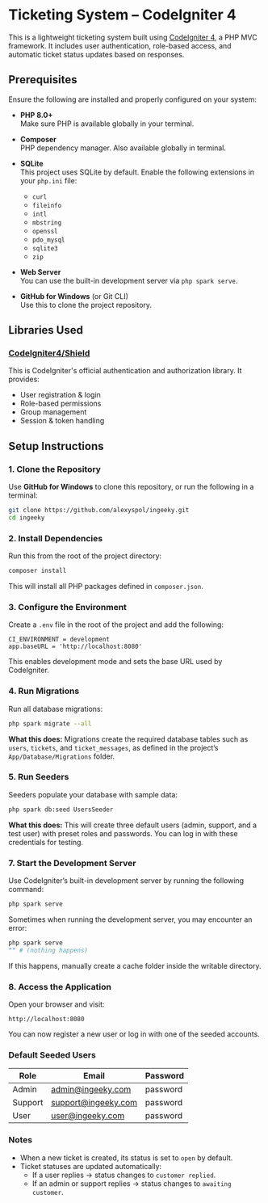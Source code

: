 # Ticketing System – CodeIgniter 4

This is a lightweight ticketing system built using [CodeIgniter 4](https://codeigniter.com/), a PHP MVC framework. It includes user authentication, role-based access, and automatic ticket status updates based on responses.

## Prerequisites

Ensure the following are installed and properly configured on your system:

- **PHP 8.0+**  
  Make sure PHP is available globally in your terminal.

- **Composer**  
  PHP dependency manager. Also available globally in terminal.

- **SQLite**  
  This project uses SQLite by default. Enable the following extensions in your `php.ini` file:
  - `curl`
  - `fileinfo`
  - `intl`
  - `mbstring`
  - `openssl`
  - `pdo_mysql`
  - `sqlite3`
  - `zip`

- **Web Server**  
  You can use the built-in development server via `php spark serve`.

- **GitHub for Windows** (or Git CLI)  
  Use this to clone the project repository.

## Libraries Used

### [CodeIgniter4/Shield](https://github.com/codeigniter4/shield)

This is CodeIgniter's official authentication and authorization library. It provides:

- User registration & login
- Role-based permissions
- Group management
- Session & token handling

## Setup Instructions

### 1. Clone the Repository

Use **GitHub for Windows** to clone this repository, or run the following in a terminal:

```bash
git clone https://github.com/alexyspol/ingeeky.git
cd ingeeky
```

### 2. Install Dependencies

Run this from the root of the project directory:

```bash
composer install
```

This will install all PHP packages defined in `composer.json`.

### 3. Configure the Environment

Create a `.env` file in the root of the project and add the following:

```dotenv
CI_ENVIRONMENT = development
app.baseURL = 'http://localhost:8080'
```

This enables development mode and sets the base URL used by CodeIgniter.

### 4. Run Migrations

Run all database migrations:

```bash
php spark migrate --all
```

**What this does:** Migrations create the required database tables such as `users`, `tickets`, and `ticket_messages`, as defined in the project’s `App/Database/Migrations` folder.

### 5. Run Seeders

Seeders populate your database with sample data:

```bash
php spark db:seed UsersSeeder
```

**What this does:** This will create three default users (admin, support, and a test user) with preset roles and passwords. You can log in with these credentials for testing.

### 7. Start the Development Server

Use CodeIgniter’s built-in development server by running the following command:

```bash
php spark serve
```

Sometimes when running the development server, you may encounter an error:

```bash
php spark serve
"" # (nothing happens)
```

If this happens, manually create a cache folder inside the writable directory.

### 8. Access the Application

Open your browser and visit:

```
http://localhost:8080
```

You can now register a new user or log in with one of the seeded accounts.

### Default Seeded Users

| Role | Email | Password |
| --- | --- | --- |
| Admin | admin@ingeeky.com | password |
| Support | support@ingeeky.com | password |
| User | user@ingeeky.com | password |

### Notes

- When a new ticket is created, its status is set to `open` by default.
- Ticket statuses are updated automatically:
   - If a user replies → status changes to `customer replied`.
   - If an admin or support replies → status changes to `awaiting customer`.
